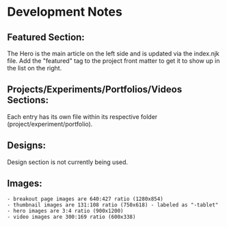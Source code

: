 # Development Notes

## Featured Section:

The Hero is the main article on the left side and is updated via the index.njk file. Add the "featured" tag to the project front matter to get it to show up in the list on the right.

## Projects/Experiments/Portfolios/Videos Sections:

Each entry has its own file within its respective folder (project/experiment/portfolio).

## Designs:

Design section is not currently being used.

## Images:

    - breakout page images are 640:427 ratio (1280x854)
    - thumbnail images are 131:108 ratio (750x618) - labeled as "-tablet"
    - hero images are 3:4 ratio (900x1200)
    - video images are 300:169 ratio (600x338)
